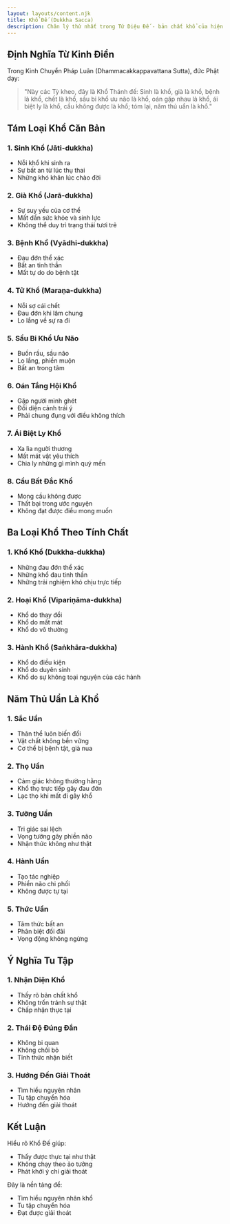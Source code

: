 ```yaml
---
layout: layouts/content.njk
title: Khổ Đế (Dukkha Sacca)
description: Chân lý thứ nhất trong Tứ Diệu Đế - bản chất khổ của hiện hữu
---
```


## Định Nghĩa Từ Kinh Điển

Trong Kinh Chuyển Pháp Luân (Dhammacakkappavattana Sutta), đức Phật dạy:

> "Này các Tỳ kheo, đây là Khổ Thánh đế: Sinh là khổ, già là khổ, bệnh là khổ, chết là khổ, sầu bi khổ ưu não là khổ, oán gặp nhau là khổ, ái biệt ly là khổ, cầu không được là khổ; tóm lại, năm thủ uẩn là khổ."

## Tám Loại Khổ Căn Bản

### 1. Sinh Khổ (Jāti-dukkha)
- Nỗi khổ khi sinh ra
- Sự bất an từ lúc thụ thai
- Những khó khăn lúc chào đời

### 2. Già Khổ (Jarā-dukkha)
- Sự suy yếu của cơ thể
- Mất dần sức khỏe và sinh lực
- Không thể duy trì trạng thái tươi trẻ

### 3. Bệnh Khổ (Vyādhi-dukkha)
- Đau đớn thể xác
- Bất an tinh thần
- Mất tự do do bệnh tật

### 4. Tử Khổ (Maraṇa-dukkha)
- Nỗi sợ cái chết
- Đau đớn khi lâm chung
- Lo lắng về sự ra đi

### 5. Sầu Bi Khổ Ưu Não
- Buồn rầu, sầu não
- Lo lắng, phiền muộn
- Bất an trong tâm

### 6. Oán Tắng Hội Khổ
- Gặp người mình ghét
- Đối diện cảnh trái ý
- Phải chung đụng với điều không thích

### 7. Ái Biệt Ly Khổ
- Xa lìa người thương
- Mất mát vật yêu thích
- Chia ly những gì mình quý mến

### 8. Cầu Bất Đắc Khổ
- Mong cầu không được
- Thất bại trong ước nguyện
- Không đạt được điều mong muốn

## Ba Loại Khổ Theo Tính Chất

### 1. Khổ Khổ (Dukkha-dukkha)
- Những đau đớn thể xác
- Những khổ đau tinh thần
- Những trải nghiệm khó chịu trực tiếp

### 2. Hoại Khổ (Vipariṇāma-dukkha)
- Khổ do thay đổi
- Khổ do mất mát
- Khổ do vô thường

### 3. Hành Khổ (Saṅkhāra-dukkha)
- Khổ do điều kiện
- Khổ do duyên sinh
- Khổ do sự không toại nguyện của các hành

## Năm Thủ Uẩn Là Khổ

### 1. Sắc Uẩn
- Thân thể luôn biến đổi
- Vật chất không bền vững
- Cơ thể bị bệnh tật, già nua

### 2. Thọ Uẩn
- Cảm giác không thường hằng
- Khổ thọ trực tiếp gây đau đớn
- Lạc thọ khi mất đi gây khổ

### 3. Tưởng Uẩn
- Tri giác sai lệch
- Vọng tưởng gây phiền não
- Nhận thức không như thật

### 4. Hành Uẩn
- Tạo tác nghiệp
- Phiền não chi phối
- Không được tự tại

### 5. Thức Uẩn
- Tâm thức bất an
- Phân biệt đối đãi
- Vọng động không ngừng

## Ý Nghĩa Tu Tập

### 1. Nhận Diện Khổ
- Thấy rõ bản chất khổ
- Không trốn tránh sự thật
- Chấp nhận thực tại

### 2. Thái Độ Đúng Đắn
- Không bi quan
- Không chối bỏ
- Tỉnh thức nhận biết

### 3. Hướng Đến Giải Thoát
- Tìm hiểu nguyên nhân
- Tu tập chuyển hóa
- Hướng đến giải thoát

## Kết Luận

Hiểu rõ Khổ Đế giúp:
- Thấy được thực tại như thật
- Không chạy theo ảo tưởng
- Phát khởi ý chí giải thoát

Đây là nền tảng để:
- Tìm hiểu nguyên nhân khổ
- Tu tập chuyển hóa
- Đạt được giải thoát
